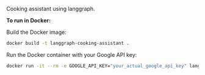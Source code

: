 Cooking assistant using langgraph.

**To run in Docker:**

Build the Docker image:
```bash
docker build -t langgraph-cooking-assistant .
```
Run the Docker container with your Google API key:
```bash
docker run -it --rm -e GOOGLE_API_KEY="your_actual_google_api_key" langgraph-cooking-assistant
```
